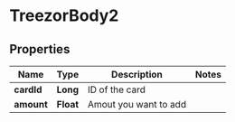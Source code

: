 
# TreezorBody2

## Properties
Name | Type | Description | Notes
------------ | ------------- | ------------- | -------------
**cardId** | **Long** | ID of the card | 
**amount** | **Float** | Amout you want to add | 



